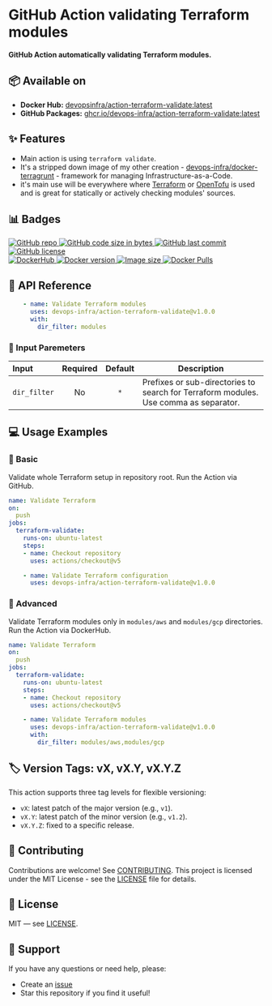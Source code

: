 # GitHub Action validating Terraform modules

**GitHub Action automatically validating Terraform modules.**


## 📦 Available on
- **Docker Hub:** [devopsinfra/action-terraform-validate:latest](https://hub.docker.com/repository/docker/devopsinfra/action-terraform-validate)
- **GitHub Packages:** [ghcr.io/devops-infra/action-terraform-validate:latest](https://github.com/devops-infra/action-terraform-validate/pkgs/container/action-terraform-validate)


## ✨ Features
* Main action is using `terraform validate`.
* It's a stripped down image of my other creation - [devops-infra/docker-terragrunt](https://github.com/devops-infra/docker-terragrunt) - framework for managing Infrastructure-as-a-Code.
* it's main use will be everywhere where [Terraform](https://github.com/hashicorp/terraform) or [OpenTofu](https://github.com/opentofu/opentofu) is used and is great for statically or actively checking modules' sources.


## 📊 Badges
[
![GitHub repo](https://img.shields.io/badge/GitHub-devops--infra%2Faction--terraform--validate-blueviolet.svg?style=plastic&logo=github)
![GitHub code size in bytes](https://img.shields.io/github/languages/code-size/devops-infra/action-terraform-validate?color=blueviolet&label=Code%20size&style=plastic&logo=github)
![GitHub last commit](https://img.shields.io/github/last-commit/devops-infra/action-terraform-validate?color=blueviolet&logo=github&style=plastic&label=Last%20commit)
![GitHub license](https://img.shields.io/github/license/devops-infra/action-terraform-validate?color=blueviolet&logo=github&style=plastic&label=License)
](https://github.com/devops-infra/action-terraform-validate "shields.io")
<br>
[
![DockerHub](https://img.shields.io/badge/DockerHub-devopsinfra%2Faction--terraform--validate-blue.svg?style=plastic&logo=docker)
![Docker version](https://img.shields.io/docker/v/devopsinfra/action-terraform-validate?color=blue&label=Version&logo=docker&style=plastic)
![Image size](https://img.shields.io/docker/image-size/devopsinfra/action-terraform-validate/latest?label=Image%20size&style=plastic&logo=docker)
![Docker Pulls](https://img.shields.io/docker/pulls/devopsinfra/action-terraform-validate?color=blue&label=Pulls&logo=docker&style=plastic)
](https://hub.docker.com/r/devopsinfra/action-terraform-validate "shields.io")


## 📖 API Reference

```yaml
    - name: Validate Terraform modules
      uses: devops-infra/action-terraform-validate@v1.0.0
      with:
        dir_filter: modules
```

### 🔧 Input Paremeters

| Input        | Required | Default | Description                                                                          |
|:-------------|:--------:|:-------:|--------------------------------------------------------------------------------------|
| `dir_filter` |    No    |   `*`   | Prefixes or sub-directories to search for Terraform modules. Use comma as separator. |


## 💻 Usage Examples

### 📝 Basic
Validate whole Terraform setup in repository root. Run the Action via GitHub.

```yaml
name: Validate Terraform
on:
  push
jobs:
  terraform-validate:
    runs-on: ubuntu-latest
    steps:
    - name: Checkout repository
      uses: actions/checkout@v5

    - name: Validate Terraform configuration
      uses: devops-infra/action-terraform-validate@v1.0.0
```

### 🔀 Advanced
Validate Terraform modules only in `modules/aws` and `modules/gcp` directories. Run the Action via DockerHub.

```yaml
name: Validate Terraform
on:
  push
jobs:
  terraform-validate:
    runs-on: ubuntu-latest
    steps:
    - name: Checkout repository
      uses: actions/checkout@v5

    - name: Validate Terraform modules
      uses: devops-infra/action-terraform-validate@v1.0.0
      with:
        dir_filter: modules/aws,modules/gcp
```

## 🏷️ Version Tags: vX, vX.Y, vX.Y.Z
This action supports three tag levels for flexible versioning:
- `vX`: latest patch of the major version (e.g., `v1`).
- `vX.Y`: latest patch of the minor version (e.g., `v1.2`).
- `vX.Y.Z`: fixed to a specific release.


## 🤝 Contributing
Contributions are welcome! See [CONTRIBUTING](https://github.com/devops-infra/.github/blob/master/CONTRIBUTING.md).
This project is licensed under the MIT License - see the [LICENSE](LICENSE) file for details.


## 📄 License
MIT — see [LICENSE](LICENSE).


## 💬 Support
If you have any questions or need help, please:
- Create an [issue](https://github.com/devops-infra/action-terraform-validate/issues)
- Star this repository if you find it useful!
